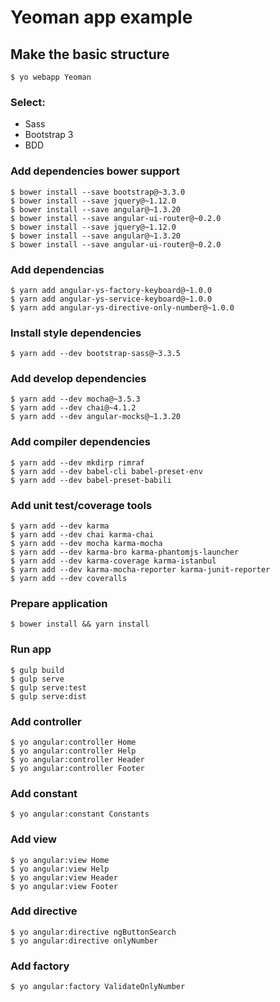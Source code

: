 # Yeoman app example

## Make the basic structure

```
$ yo webapp Yeoman
```

### Select:

- Sass
- Bootstrap 3
- BDD

### Add dependencies bower support

```
$ bower install --save bootstrap@~3.3.0
$ bower install --save jquery@~1.12.0
$ bower install --save angular@~1.3.20
$ bower install --save angular-ui-router@~0.2.0
$ bower install --save jquery@~1.12.0
$ bower install --save angular@~1.3.20
$ bower install --save angular-ui-router@~0.2.0
```

### Add dependencias

```
$ yarn add angular-ys-factory-keyboard@~1.0.0
$ yarn add angular-ys-service-keyboard@~1.0.0
$ yarn add angular-ys-directive-only-number@~1.0.0
```

### Install style dependencies

```
$ yarn add --dev bootstrap-sass@~3.3.5
```

### Add develop dependencies

```
$ yarn add --dev mocha@~3.5.3
$ yarn add --dev chai@~4.1.2
$ yarn add --dev angular-mocks@~1.3.20
```

### Add compiler dependencies

```
$ yarn add --dev mkdirp rimraf
$ yarn add --dev babel-cli babel-preset-env
$ yarn add --dev babel-preset-babili
```

### Add unit test/coverage tools

```
$ yarn add --dev karma
$ yarn add --dev chai karma-chai
$ yarn add --dev mocha karma-mocha
$ yarn add --dev karma-bro karma-phantomjs-launcher
$ yarn add --dev karma-coverage karma-istanbul
$ yarn add --dev karma-mocha-reporter karma-junit-reporter
$ yarn add --dev coveralls
```

### Prepare application

```
$ bower install && yarn install
```

### Run app

```
$ gulp build
$ gulp serve
$ gulp serve:test
$ gulp serve:dist
```

### Add controller

```
$ yo angular:controller Home
$ yo angular:controller Help
$ yo angular:controller Header
$ yo angular:controller Footer
```

### Add constant

```
$ yo angular:constant Constants
```

### Add view

```
$ yo angular:view Home
$ yo angular:view Help
$ yo angular:view Header
$ yo angular:view Footer
```

### Add directive

```
$ yo angular:directive ngButtonSearch
$ yo angular:directive onlyNumber
```

### Add factory

```
$ yo angular:factory ValidateOnlyNumber
```

